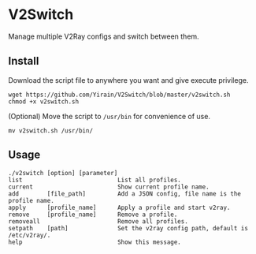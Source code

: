 # V2Switch
Manage multiple V2Ray configs and switch between them.

## Install
Download the script file to anywhere you want and give execute privilege.
```
wget https://github.com/Yirain/V2Switch/blob/master/v2switch.sh
chmod +x v2switch.sh
```
(Optional) Move the script to `/usr/bin` for convenience of use.
```
mv v2switch.sh /usr/bin/
```

## Usage
```
./v2switch [option] [parameter]
list                           List all profiles.
current                        Show current profile name.
add        [file_path]         Add a JSON config, file name is the profile name.
apply      [profile_name]      Apply a profile and start v2ray.
remove     [profile_name]      Remove a profile.
removeall                      Remove all profiles.
setpath    [path]              Set the v2ray config path, default is /etc/v2ray/.
help                           Show this message.
```
